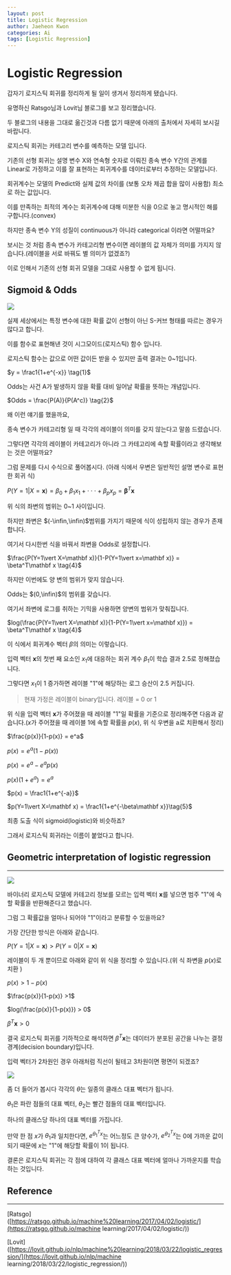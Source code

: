 ```yaml
---
layout: post
title: Logistic Regression
author: Jaeheon Kwon
categories: Ai
tags: [Logistic Regression]
---
```




# Logistic Regression



갑자기 로지스틱 회귀를 정리하게 될 일이 생겨서 정리하게 됐습니다.

유명하신 Ratsgo님과 Lovit님 블로그를 보고 정리했습니다.

두 블로그의 내용을 그대로 옮긴것과 다름 없기 때문에 아래의 출처에서 자세히 보시길 바랍니다.



로지스틱 회귀는 카테고리 변수를 예측하는 모델 입니다.

기존의 선형 회귀는 설명 변수 X와 연속형 숫자로 이뤄진 종속 변수 Y간의 관계를 Linear로 가정하고 이를 잘 표현하는 회귀계수를 데이터로부터 추정하는 모델입니다.

회귀계수는 모델의 Predict와 실제 값의 차이를 (보통 오차 제곱 합을 많이 사용함) 최소로 하는 값입니다.

이를 만족하는 최적의 계수는 회귀계수에 대해 미분한 식을 0으로 놓고 명시적인 해를 구합니다.(convex)



하지만 종속 변수 Y의 성질이 continuous가 아니라 categorical 이라면 어떨까요?



보시는 것 처럼 종속 변수가 카테고리형 변수이면 레이블의 값 자체가 의미를 가지지 않습니다.(레이블을 서로 바꿔도 별 의미가 없겠죠?) 

이로 인해서 기존의 선형 회귀 모델을 그대로 사용할 수 없게 됩니다.



## Sigmoid & Odds



<img src = "https://py-tonic.github.io/images/logistic/sigmoid.png">



실제 세상에서는 특정 변수에 대한 확률 값이 선형이 아닌 S-커브 형태를 따르는 경우가 많다고 합니다.

이를 함수로 표현해낸 것이 시그모이드(로지스틱) 함수 입니다.

로지스틱 함수는 값으로 어떤 값이든 받을 수 있지만 출력 결과는 0~1입니다.

$y = \frac1{1+e^{-x}} \tag{1}$



Odds는 사건 A가 발생하지 않을 확률 대비 일어날 확률을 뜻하는 개념입니다.

$Odds = \frac{P(A)}{P(A^c)} \tag{2}$



왜 이런 얘기를 했을까요,

종속 변수가 카테고리형 일 때 각각의 레이블이 의미를 갖지 않는다고 말씀 드렸습니다.

그렇다면 각각의 레이블이 카테고리가 아니라 그 카테고리에 속할 확률이라고 생각해보는 것은 어떨까요?

그럼 문제를 다시 수식으로 풀어봅시다. (아래 식에서 우변은 일반적인 설명 변수로 표현한 회귀 식)

$P(Y=1\vert X=\mathbf x) = \beta_0 + \beta_1x_1 + \cdot\cdot\cdot + \beta_px_p = \mathbf \beta^T\mathbf x \tag{3}$

위 식의 좌변의 범위는 0~1 사이입니다.

하지만 좌변은 $(-\infin,\infin)$범위를 가지기 때문에 식이 성립하지 않는 경우가 존재합니다.

여기서 다시한번 식을 바꿔서 좌변을 Odds로 설정합니다.

$\frac{P(Y=1\vert X=\mathbf x)}{1-P(Y=1\vert x=\mathbf x)} = \beta^T\mathbf x \tag{4}$

하지만 이번에도 양 변의 범위가 맞지 않습니다.

Odds는 $(0,\infin)$의 범위를 갖습니다.

여기서 좌변에 로그를 취하는 기믹을 사용하면 양변의 범위가 맞춰집니다.

$log(\frac{P(Y=1\vert X=\mathbf x)}{1-P(Y=1\vert x=\mathbf x)}) = \beta^T\mathbf x \tag{4}$

이 식에서 회귀계수 벡터 $\beta$의 의미는 이렇습니다.

입력 벡터 $\mathbf x$의 첫번 째 요소인 $x_1$에 대응하는 회귀 계수 $\beta_1$이 학습 결과 2.5로 정해졌습니다.

그렇다면 $x_1$이 1 증가하면 레이블 "1"에 해당하는 로그 승산이 2.5 커집니다.

> 현재 가정은 레이블이 binary입니다. 레이블  = 0 or 1



위 식을 입력 벡터 $\mathbf x$가 주어졌을 때 레이블 "1"일 확률을 기준으로 정리해주면 다음과 같습니다.($x$가 주어졌을 때 레이블 1에 속할 확률을 $p(x)$, 위 식 우변을 a로 치환해서 정리)

$\frac{p(x)}{1-p(x)} = e^a$

$p(x) = e^a(1-p(x))$

$p(x)= e^a-e^ap(x)$

$p(x)(1+e^a) = e^a$

$p(x) = \frac1{1+e^{-a}}$

$p(Y=1\vert X=\mathbf x) = \frac1{1+e^{-\beta\mathbf x}}\tag{5}$

최종 도출 식이 sigmoid(logistic)와 비슷하죠?

그래서 로지스틱 회귀라는 이름이 붙었다고 합니다.



## Geometric interpretation of logistic regression

<hr>

<img src = "https://py-tonic.github.io/images/logistic/logistic_separate_plane.png">



바이너리 로지스틱 모델에 카테고리 정보를 모르는 입력 벡터 $\mathbf x$를 넣으면 범주 "1"에 속할 확률을 반환해준다고 했습니다.

그럼 그 확률값을 얼마나 되어야 "1"이라고 분류할 수 있을까요?

가장 간단한 방식은 아래와 같습니다.

$P(Y=1\vert X=\mathbf x) > P(Y=0\vert X=\mathbf x) \tag{6}$

레이블이 두 개 뿐이므로 아래와 같이 위 식을 정리할 수 있습니다.(위 식 좌변을 $p(x)$로 치환 )

$p(x)>1-p(x)$

$\frac{p(x)}{1-p(x)} >1$

$log(\frac{p(x)}{1-p(x)}) > 0$

$\beta^T\mathbf x > 0$



결국 로지스틱 회귀를 기하적으로 해석하면 $\beta^T \mathbf x$는 데이터가 분포된 공간을 나누는 결정 경계(decision boundary)입니다.

입력 벡터가 2차원인 경우 아래처럼 직선이 될테고 3차원이면 평면이 되겠죠?

<img src = "https://py-tonic.github.io/images/logistic/geo.png">



좀 더 들어가 봅시다 각각의 $\theta$는 일종의 클래스 대표 벡터가 됩니다.

$\theta_1$은 파란 점들의 대표 벡터, $\theta_2$는 빨간 점들의 대표 벡터입니다.

하나의 클래스당 하나의 대표 벡터를 가집니다.

만약 한 점 $x$가 $\theta_1$과 일치한다면, $e^{\theta^T_1x}$는 어느정도 큰 양수가, $e^{\theta^T_2x}$는 0에 가까운 값이 되기 때문에 $x$는  "1"에 해당할 확률이 1이 됩니다.

결론은 로지스틱 회귀는 각 점에 대하여 각 클래스 대표 벡터에 얼마나 가까운지를 학습하는 것입니다.



## Reference 

---

[Ratsgo]([https://ratsgo.github.io/machine%20learning/2017/04/02/logistic/](https://ratsgo.github.io/machine learning/2017/04/02/logistic/))

[Lovit]([https://lovit.github.io/nlp/machine%20learning/2018/03/22/logistic_regression/](https://lovit.github.io/nlp/machine learning/2018/03/22/logistic_regression/))